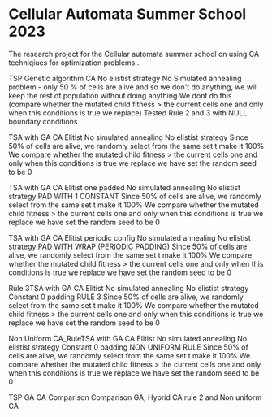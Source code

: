 # Cellular Automata Summer School 2023
The research project for the Cellular automata summer school on using CA techniqiues for optimization problems..


TSP Genetic algorithm CA
	No elistist strategy
	No Simulated annealing
	problem - only 50 % of cells are alive and so we don't do anything, we will keep the rest of population without doing anything
	We dont do this (compare whether the mutated child fitness > the current cells one and only when this conditions is true we replace)
	Tested Rule 2 and 3 with NULL boundary conditions
	
TSA with GA CA Elitist
	No simulated annealing
	No elistist strategy
	Since 50% of cells are alive, we randomly select from the same set t make it 100%
	We compare whether the mutated child fitness > the current cells one and only when this conditions is true we replace
	we have set the random seed to be 0
	
TSA with GA CA Elitist one padded
	No simulated annealing
	No elistist strategy
	PAD WITH 1 CONSTANT
	Since 50% of cells are alive, we randomly select from the same set t make it 100%
	We compare whether the mutated child fitness > the current cells one and only when this conditions is true we replace
	we have set the random seed to be 0
	
TSA with GA CA Elitist periodic config
	No simulated annealing
	No elistist strategy
	PAD WITH WRAP (PERIODIC PADDING)
	Since 50% of cells are alive, we randomly select from the same set t make it 100%
	We compare whether the mutated child fitness > the current cells one and only when this conditions is true we replace
	we have set the random seed to be 0
	
	
Rule 3TSA with GA CA Elitist
	No simulated annealing
	No elistist strategy
	Constant 0 padding
	RULE 3
	Since 50% of cells are alive, we randomly select from the same set t make it 100%
	We compare whether the mutated child fitness > the current cells one and only when this conditions is true we replace
	we have set the random seed to be 0
	
Non Uniform CA_RuleTSA with GA CA Elitist
	No simulated annealing
	No elistist strategy
	Constant 0 padding
	NON UNIFORM RULE
	Since 50% of cells are alive, we randomly select from the same set t make it 100%
	We compare whether the mutated child fitness > the current cells one and only when this conditions is true we replace
	we have set the random seed to be 0
	
TSP GA CA Comparison
	Comparison GA, Hybrid CA rule 2 and Non uniform CA
